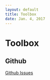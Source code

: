 ```yaml
--- 
layout: default
title: Toolbox
date: Jan. 4, 2017
---
```


# Toolbox

## Github
[Github Issues](Toolbox/Github-Issues)